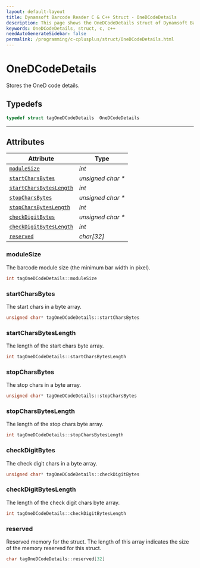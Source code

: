 ```yaml
---
layout: default-layout
title: Dynamsoft Barcode Reader C & C++ Struct - OneDCodeDetails
description: This page shows the OneDCodeDetails struct of Dynamsoft Barcode Reader for C & C++ Language.
keywords: OneDCodeDetails, struct, c, c++
needAutoGenerateSidebar: false
permalink: /programming/c-cplusplus/struct/OneDCodeDetails.html
---
```


# OneDCodeDetails
Stores the OneD code details.

## Typedefs

```cpp
typedef struct tagOneDCodeDetails  OneDCodeDetails
```  
  
---
  

## Attributes
  
| Attribute | Type |
|---------- | ---- |
| [`moduleSize`](#modulesize) | *int* |
| [`startCharsBytes`](#startcharsbytes) | *unsigned char \** |
| [`startCharsBytesLength`](#startcharsbyteslength) | *int* |
| [`stopCharsBytes`](#stopcharsbytes) | *unsigned char \** |
| [`stopCharsBytesLength`](#stopcharsbyteslength) | *int* |
| [`checkDigitBytes`](#checkdigitbytes) | *unsigned char \** |
| [`checkDigitBytesLength`](#checkdigitbyteslength) | *int* |
| [`reserved`](#reserved) | *char\[32\]* |


### moduleSize
The barcode module size (the minimum bar width in pixel).
```cpp
int tagOneDCodeDetails::moduleSize
```

### startCharsBytes
The start chars in a byte array.
```cpp
unsigned char* tagOneDCodeDetails::startCharsBytes
```

### startCharsBytesLength
The length of the start chars byte array.
```cpp
int tagOneDCodeDetails::startCharsBytesLength
```

### stopCharsBytes
The stop chars in a byte array.
```cpp
unsigned char* tagOneDCodeDetails::stopCharsBytes
```

### stopCharsBytesLength
The length of the stop chars byte array.
```cpp
int tagOneDCodeDetails::stopCharsBytesLength
```

### checkDigitBytes
The check digit chars in a byte array.
```cpp
unsigned char* tagOneDCodeDetails::checkDigitBytes
```

### checkDigitBytesLength
The length of the check digit chars byte array.
```cpp
int tagOneDCodeDetails::checkDigitBytesLength
```

### reserved
Reserved memory for the struct. The length of this array indicates the size of the memory reserved for this struct.
```cpp
char tagOneDCodeDetails::reserved[32]
```
